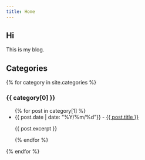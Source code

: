 ```yaml
---
title: Home
---
```


## Hi

This is my blog.

<!--- iterate categories --->

## Categories
{% for category in site.categories %}
  <h3>{{ category[0] }}</h3>
  <ul>
    {% for post in category[1] %}
      <li>{{ post.date | date: "%Y/%m/%d"}} - <a href="{{ post.url }}">{{ post.title }}</a></li>
      <p style="text-align: left;">{{ post.excerpt }} </p>
    {% endfor %}
  </ul>
{% endfor %}

<!--- * [First post]({% post_url /2020/2020-04-12-first-post %}) --->